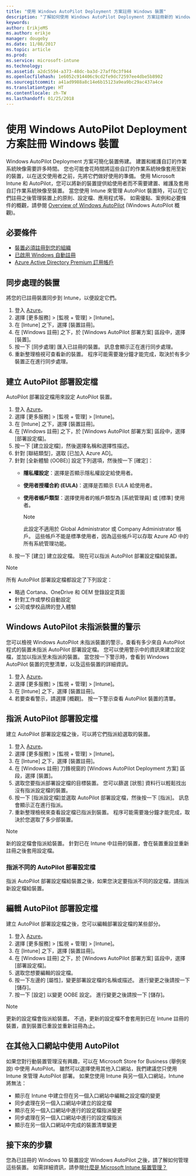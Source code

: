 ```yaml
---
title: "使用 Windows AutoPilot Deployment 方案註冊 Windows 裝置"
description: "了解如何使用 Windows AutoPilot Deployment 方案註冊新的 Windows 10 裝置。"
keywords: 
author: ErikjeMS
ms.author: erikje
manager: dougeby
ms.date: 11/08/2017
ms.topic: article
ms.prod: 
ms.service: microsoft-intune
ms.technology: 
ms.assetid: a2dc5594-a373-48dc-ba3d-27aff0c3f944
ms.openlocfilehash: 1e6052c914406c9cd2fe9dc72597ee4dbe5b8902
ms.sourcegitcommit: a41ad9988a8c14e6b15123a9ea9bc29ac437a4ce
ms.translationtype: HT
ms.contentlocale: zh-TW
ms.lasthandoff: 01/25/2018
---
```

# <a name="enroll-windows-devices-using-windows-autopilot-deployment-program"></a>使用 Windows AutoPilot Deployment 方案註冊 Windows 裝置
Windows AutoPilot Deployment 方案可簡化裝置佈建。 建置和維護自訂的作業系統映像需要許多時間。 您也可能會花時間將這些自訂的作業系統映像套用至新的裝置，以在送交使用者之前，先將它們做好使用的準備。 使用 Microsoft Intune 和 AutoPilot，您可以將新的裝置提供給使用者而不需要建置、維護及套用自訂作業系統映像至裝置。 當您使用 Intune 來管理 AutoPilot 裝置時，可以在它們註冊之後管理裝置上的原則、設定檔、應用程式等。 如需優點、案例和必要條件的概觀，請參閱 [Overview of Windows AutoPilot](https://docs.microsoft.com/windows/deployment/windows-10-auto-pilot) (Windows AutoPilot 概觀)。

## <a name="prerequisites"></a>必要條件
- [裝置必須註冊到您的組織](https://docs.microsoft.com/en-us/windows/deployment/windows-autopilot/windows-10-autopilot#device-registration-and-oobe-customization)
- [已啟用 Windows 自動註冊](https://docs.microsoft.com/intune-classic/deploy-use/set-up-windows-device-management-with-microsoft-intune#enable-windows-10-automatic-enrollment)
- [Azure Active Directory Premium 訂用帳戶](https://docs.microsoft.com/azure/active-directory/active-directory-get-started-premium) <!--&#40;[trial subscription](http://go.microsoft.com/fwlink/?LinkID=816845)&#41;-->

## <a name="synchronize-devices"></a>同步處理的裝置
將您的已註冊裝置同步到 Intune，以便設定它們。

1. 登入 [Azure](https://portal.azure.com/)。
2. 選擇 [更多服務]  >  [監視 + 管理]  >  [Intune]。
3. 在 [Intune] 之下，選擇 [裝置註冊]。
4. 在 [Windows 註冊] 之下，於 [Windows AutoPilot 部署方案] 區段中，選擇 [裝置]。
5. 按一下 [同步處理] 匯入已註冊的裝置。 訊息會顯示正在進行同步處理。
6. 重新整理檢視可查看新的裝置。 程序可能需要幾分鐘才能完成，取決於有多少裝置正在進行同步處理。  

## <a name="create-an-autopilot-deployment-profile"></a>建立 AutoPilot 部署設定檔
AutoPilot 部署設定檔用來設定 AutoPilot 裝置。
1. 登入 [Azure](https://portal.azure.com/)。 
2. 選擇 [更多服務]  >  [監視 + 管理]  >  [Intune]。
3. 在 [Intune] 之下，選擇 [裝置註冊]。
4. 在 [Windows 註冊] 之下，於 [Windows AutoPilot 部署方案] 區段中，選擇 [部署設定檔]。
5. 按一下 [建立設定檔]，然後選擇名稱和選擇性描述。 
6. 針對 [聯結類型]，選取 [已加入 Azure AD]。
7. 針對 [全新體驗 (OOBE)] 設定下列選項，然後按一下 [確定]： 
   - **隱私權設定**：選擇是否顯示隱私權設定給使用者。 
   - **使用者授權合約 (EULA)**：選擇是否顯示 EULA 給使用者。
   - **使用者帳戶類型**：選擇使用者的帳戶類型為 [系統管理員] 或 [標準] 使用者。

     > [!Note]    
     > 此設定不適用於 Global Administrator 或 Company Administrator 帳戶。 這些帳戶不能是標準使用者，因為這些帳戶可以存取 Azure AD 中的所有系統管理功能。
8. 按一下 [建立] 建立設定檔。 現在可以指派 AutoPilot 部署設定檔給裝置。
     
> [!Note]    
> 所有 AutoPilot 部署設定檔都設定了下列設定：
> - 略過 Cortana、OneDrive 和 OEM 登錄設定頁面
> - 針對工作或學校自動設定
> - 公司或學校品牌的登入體驗    

## <a name="alerts-for-windows-autopilot-unassigned-devices-----163236---"></a>Windows AutoPilot 未指派裝置的警示 <!-- 163236 -->
您可以檢視 Windows AutoPilot 未指派裝置的警示，查看有多少來自 AutoPilot 程式的裝置未指派 AutoPilot 部署設定檔。 您可以使用警示中的資訊來建立設定檔，並加以指派至未指派的裝置。 當您按一下警示時，會看到 Windows AutoPilot 裝置的完整清單，以及這些裝置的詳細資訊。 
1. 登入 [Azure](https://portal.azure.com/)。 
2. 選擇 [更多服務]  >  [監視 + 管理]  >  [Intune]。
3. 在 [Intune] 之下，選擇 [裝置註冊]。
4. 若要查看警示，請選擇 [概觀]。 按一下警示查看 AutoPilot 裝置的清單。  

## <a name="assign-an-autopilot-deployment-profile"></a>指派 AutoPilot 部署設定檔
建立 AutoPilot 部署設定檔之後，可以將它們指派給選取的裝置。

1. 登入 [Azure](https://portal.azure.com/)。 
2. 選擇 [更多服務]  >  [監視 + 管理]  >  [Intune]。
3. 在 [Intune] 之下，選擇 [裝置註冊]。
4. 在 [Windows 註冊] 刀鋒視窗的 [Windows AutoPilot Deployment 方案] 區段，選擇 [裝置]。
5. 選取您要指派部署設定檔的目標裝置。 您可以篩選 [狀態] 資料行以輕鬆找出沒有指派設定檔的裝置。 
6. 按一下 [指派設定檔]並選取 AutoPilot 部署設定檔，然後按一下 [指派]。 訊息會顯示正在進行指派。
7. 重新整理檢視來查看設定檔已指派到裝置。 程序可能需要幾分鐘才能完成，取決於您選取了多少部裝置。 

> [!Note]
> 新的設定檔會指派給裝置。 針對已在 Intune 中註冊的裝置，會在裝置重設並重新註冊之後套用設定檔。

### <a name="assign-a-different-autopilot-deployment-profile"></a>指派不同的 AutoPilot 部署設定檔
指派 AutoPilot 部署設定檔給裝置之後，如果您決定要指派不同的設定檔，請指派新設定檔給裝置。  

## <a name="edit-an-autopilot-deployment-profile"></a>編輯 AutoPilot 部署設定檔 
建立 AutoPilot 部署設定檔之後，您可以編輯部署設定檔的某些部分。   
1. 登入 [Azure](https://portal.azure.com/)。 
2. 選擇 [更多服務]  >  [監視 + 管理]  >  [Intune]。
3. 在 [Intune] 之下，選擇 [裝置註冊]。
4. 在 [Windows 註冊] 之下，於 [Windows AutoPilot 部署方案] 區段中，選擇 [部署設定檔]。 
5. 選取您想要編輯的設定檔。 
6. 按一下左邊的 [屬性]，變更部署設定檔的名稱或描述。 進行變更之後請按一下 [儲存]。 
7. 按一下 [設定] 以變更 OOBE 設定。 進行變更之後請按一下 [儲存]。 

> [!NOTE]
> 更新的設定檔會指派給裝置。 不過，更新的設定檔不會套用到已在 Intune 註冊的裝置，直到裝置已重設並重新註冊為止。 

## <a name="using-autopilot-in-other-portals"></a>在其他入口網站中使用 AutoPilot
如果您對行動裝置管理沒有興趣，可以在 Microsoft Store for Business (舉例來說) 中使用 AutoPilot。 雖然可以選擇使用其他入口網站，我們建議您只使用 Intune 來管理 AutoPilot 部署。 如果您使用 Intune 與另一個入口網站，Intune 將無法：
- 顯示在 Intune 中建立但在另一個入口網站中編輯之設定檔的變更
- 同步處理在另一個入口網站中建立的設定檔
- 顯示在另一個入口網站中進行的設定檔指派變更
- 同步處理在另一個入口網站中進行的設定檔指派
- 顯示在另一個入口網站中完成的裝置清單變更

## <a name="next-steps"></a>接下來的步驟
您為已註冊的 Windows 10 裝置設定 Windows AutoPilot 之後，請了解如何管理這些裝置。 如需詳細資訊，請參閱[什麼是 Microsoft Intune 裝置管理？](https://docs.microsoft.com/intune/device-management)
